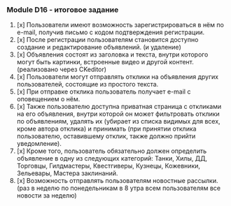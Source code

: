 ### Module D16 - итоговое задание
1. [x] Пользователи имеют возможность зарегистрироваться в нём по e-mail, получив письмо с кодом подтверждения регистрации.
2. [x] После регистрации пользователям становится доступно создание и редактирование объявлений. (и удаление)
3. [x] Объявления состоят из заголовка и текста, внутри которого могут быть картинки, встроенные видео и другой контент. (реализовано через CKeditor)
4. [x] Пользователи могут отправлять отклики на объявления других пользователей, состоящие из простого текста.
5. [x] При отправке отклика пользователь получает e-mail с оповещением о нём.
6. [x] Также пользователю доступна приватная страница с откликами на его объявления, внутри которой он может фильтровать отклики по объявлениям, удалять их (убирает из списка видимых для всех, кроме автора отклика) и принимать (при принятии отклика пользователю, оставившему отклик, также должно прийти уведомление).
7. [x] Кроме того, пользователь обязательно должен определить объявление в одну из следующих категорий: Танки, Хилы, ДД, Торговцы, Гилдмастеры, Квестгиверы, Кузнецы, Кожевники, Зельевары, Мастера заклинаний.
8. [x] Возможность отправлять пользователям новостные рассылки. (раз в неделю по понедельникам в 8 утра всем пользователям все новости за неделю)






[//]: # (Upd. 13/11 - утро)

[//]: # (Отклоненный отклик виден только автору отклика.)

[//]: # (Добавлена ссылка на новости в профиле.)

[//]: # ()
[//]: # (Upd. 12/11)

[//]: # (Добавлена приватная страница, фильтрация по объявлениям.)

[//]: # (Изменена модель Response, добавлен список статусов. )

[//]: # (Объединила в одну функцию принять и отклонить отклик.)

[//]: # ()
[//]: # (Upd. 11/11)

[//]: # (Добавлены отклики: оставлять может только не автор объявления. Принять может только автор.)

[//]: # (Все отклики видно на странице объявленния.)

[//]: # (Исправлена невозможность загрузить картинки на сервер пользователями &#40;не админом&#41; установкой библиотеки pillow.)

[//]: # ()
[//]: # (Upd. 10/11)

[//]: # (Доведено до ума вход/выход, добавлено отображение текущего пользователя. Попытка сделать личную страницу пока провалена.)

[//]: # (Добавлена форма ckeditor при добавлении с сайта, в виджете почему-то кнопки ютуба и аплоада картинок нет.)

[//]: # (Добавлено удаление поста и видимость удаления/редактирования для авторизованных пользователей.)

[//]: # ()
[//]: # (Upd. 9/11 )

[//]: # (Добавлена отправка письма с кодом подтверждения при регистрации юзера. &#40;День прожит не зря!&#41;)

[//]: # ()
[//]: # (6/11)

[//]: # (Кнопка ютуба добавлена, а также возможность заливать картинки в посты)

[//]: # (Корректное отображение имени категории в шаблоне)
